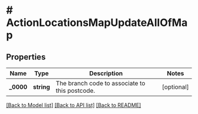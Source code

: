 # # ActionLocationsMapUpdateAllOfMap

## Properties

Name | Type | Description | Notes
------------ | ------------- | ------------- | -------------
**_0000** | **string** | The branch code to associate to this postcode. | [optional]

[[Back to Model list]](../../README.md#models) [[Back to API list]](../../README.md#endpoints) [[Back to README]](../../README.md)
